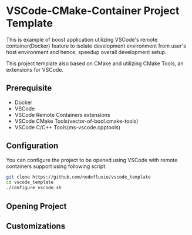 # VSCode-CMake-Container Project Template #
This is example of boost application utilizing VSCode's remote container(Docker) feature to isolate development environment from user's host environment and hence, speedup overall development setup.

This project template also based on CMake and utilizing CMake Tools, an extensions for VSCode.


## Prerequisite ##
* Docker
* VSCode
* VSCode Remote Containers extensions
* VSCode CMake Tools(vector-of-bool.cmake-tools)
* VSCode C/C++ Tools(ms-vscode.cpptools)

## Configuration ##
You can configure the project to be opened using VSCode with remote containers support using following script:

``` bash
git clone https://github.com/nodefluxio/vscode_template
cd vscode_template
./configure_vscode.sh
```

## Opening Project ##


## Customizations ##



